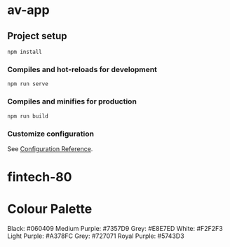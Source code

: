 # av-app

## Project setup
```
npm install
```

### Compiles and hot-reloads for development
```
npm run serve
```

### Compiles and minifies for production
```
npm run build
```

### Customize configuration
See [Configuration Reference](https://cli.vuejs.org/config/).
# fintech-80

# Colour Palette
Black: #060409
Medium Purple: #7357D9
Grey: #E8E7ED
White: #F2F2F3
Light Purple: #A378FC
Grey: #727071
Royal Purple: #5743D3